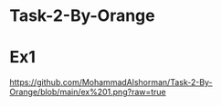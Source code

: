 # Task-2-By-Orange

# Ex1 
https://github.com/MohammadAlshorman/Task-2-By-Orange/blob/main/ex%201.png?raw=true
